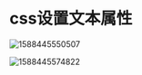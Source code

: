 # css设置文本属性

![1588445550507](C:\Users\Admini\AppData\Roaming\Typora\typora-user-images\1588445550507.png)

![1588445574822](C:\Users\Admini\AppData\Roaming\Typora\typora-user-images\1588445574822.png)

